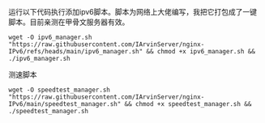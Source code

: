 运行以下代码执行添加ipv6脚本。脚本为网络上大佬编写，我把它打包成了一键脚本。目前亲测在甲骨文服务器有效。

~~~shell
wget -O ipv6_manager.sh "https://raw.githubusercontent.com/IArvinServer/nginx-IPv6/refs/heads/main/ipv6_manager.sh" && chmod +x ipv6_manager.sh && ./ipv6_manager.sh
~~~

测速脚本
~~~shell
wget -O speedtest_manager.sh "https://raw.githubusercontent.com/IArvinServer/nginx-IPv6/main/speedtest_manager.sh" && chmod +x speedtest_manager.sh && ./speedtest_manager.sh
~~~
